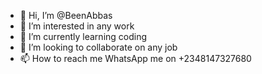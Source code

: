 - 👋 Hi, I’m @BeenAbbas
- 👀 I’m interested in any work
- 🌱 I’m currently learning coding
- 💞️ I’m looking to collaborate on any job
- 📫 How to reach me WhatsApp me on +2348147327680

<!---
BeenAbbas/BeenAbbas is a ✨ special ✨ repository because its `README.md` (this file) appears on your GitHub profile.
You can click the Preview link to take a look at your changes.
--->
